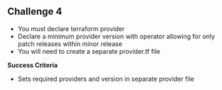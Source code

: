 ## Challenge 4

- You must declare terraform provider
- Declare a minimum provider version with operator allowing for only patch releases within minor release
- You will need to create a separate provider.tf file

**Success Criteria**

- Sets required providers and version in separate provider file

